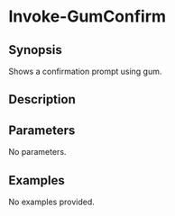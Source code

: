 # Invoke-GumConfirm

## Synopsis

Shows a confirmation prompt using gum.

## Description



## Parameters
No parameters.
## Examples
No examples provided.
